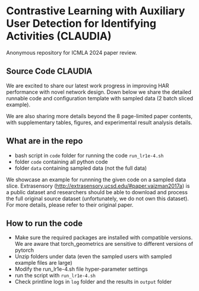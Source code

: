 # Contrastive Learning with Auxiliary User Detection for Identifying Activities (CLAUDIA)

Anonymous repository for ICMLA 2024 paper review. 

## Source Code CLAUDIA

We are excited to share our latest work progress in improving HAR performance with novel network design. Down below we share the detailed runnable code and configuration template with sampled data (2 batch sliced example).

We are also sharing more details beyond the 8 page-limited paper contents, with supplementary tables, figures, and experimental result analysis details. 

## What are in the repo
- bash script in ``code`` folder for running the code ``run_lr1e-4.sh``
- folder ``code`` containing all python code
- folder ``data`` containing sampled data (not the full data)

We showcase an example for runnning the given code on a sampled data slice. Extrasensory (http://extrasensory.ucsd.edu/#paper.vaizman2017a) is a public dataset and researchers should be able to download and process the full original source dataset (unfortunately, we do not own this dataset). For more details, please refer to their original paper.

## How to run the code
- Make sure the required packages are installed with compatible versions. We are aware that torch_geometrics are sensitive to different versions of pytorch
- Unzip folders under data (even the sampled users with sampled example files are large)
- Modify the run_lr1e-4.sh file hyper-parameter settings
- run the script with ``run_lr1e-4.sh``
- Check printline logs in ``log`` folder and the results in ``output`` folder
